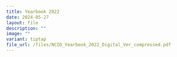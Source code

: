 ```yaml
---
title: Yearbook 2022
date: 2024-05-27
layout: file
description: ""
image: ""
variant: tiptap
file_url: /files/NCID_Yearbook_2022_Digital_Ver_compressed.pdf
---
```

